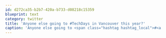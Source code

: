 ```yaml
---
id: d272ca35-b2b7-420a-b733-d08218c15359
blueprint: text
category: twitter
title: 'Anyone else going to #TechDays in Vancouver this year?'
caption: 'Anyone else going to <span class="hashtag hashtag_local">#<a href="http://tweettemp.darylchymko.ca/?tag=techdays">TechDays</a> in Vancouver this year?'
---
```


